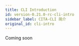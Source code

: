 ```yaml
---
title: CLI Introduction
id: version-0.21.0-rc-cli-intro
sidebar_label: CITA-CLI 简介
original_id: cli-intro
---
```


Coming soon